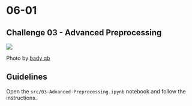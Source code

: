 # 06-01

## Challenge 03 - Advanced Preprocessing

![](https://images.unsplash.com/photo-1520157446536-30f192369cb5?ixlib=rb-1.2.1&ixid=eyJhcHBfaWQiOjEyMDd9&auto=format&fit=crop&w=1050&q=80)

Photo by [bady qb](https://unsplash.com/photos/Z1pAofkalYY)

## Guidelines
Open the `src/03-Advanced-Preprocessing.ipynb` notebook and follow the instructions.



